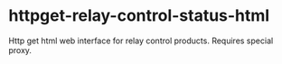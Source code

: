 # httpget-relay-control-status-html
Http get html web interface for relay control products. Requires special proxy.
